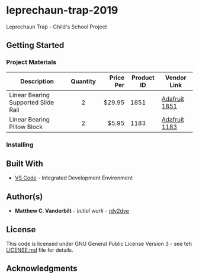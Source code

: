 # leprechaun-trap-2019
Leprechaun Trap - Child's School Project

## Getting Started

### Project Materials
| Description | Quantity | Price Per | Product ID | Vendor Link |
| ----------- | :------: | --------: | ---------- | ----------- |
| Linear Bearing Supported Slide Rail | 2 | $29.95 | 1851 | [Adafruit 1851](https://www.adafruit.com/product/1851) |
| Linear Bearing Pillow Block | 2 | $5.95 | 1183 | [Adafruit 1183](https://www.adafruit.com/product/1183) |


### Installing

## Built With
* [VS Code](https://code.visualstudio.com/) - Integrated Development Environment

## Author(s)
* **Matthew C. Vanderbilt** - *Initial work* - [rdy2dve](https://github.com/rdy2dve)

## License
This code is licensed under GNU General Public License Version 3 - see teh [LICENSE.md](LICENSE.md) file for details.

## Acknowledgments